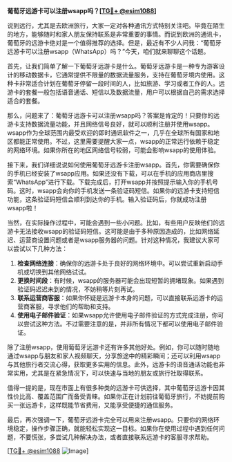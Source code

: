 **葡萄牙远游卡可以注册wsapp吗？[[TG💪+ @esim1088](https://t.me/s/esim1088)]**

说到远行，尤其是去欧洲旅行，大家一定对各种通讯方式特别关注吧。毕竟在陌生的地方，能够随时和家人朋友保持联系是非常重要的事情。而说到欧洲的通讯卡，葡萄牙的远游卡绝对是一个值得推荐的选择。但是，最近有不少人问我：“葡萄牙远游卡可以注册wsapp（WhatsApp）吗？”今天，咱们就来聊聊这个话题。

首先，让我们简单了解一下葡萄牙远游卡是什么。葡萄牙远游卡是一种专为游客设计的移动数据卡，它通常提供不限量的数据流量服务，支持在葡萄牙境内使用。这种卡非常适合计划在葡萄牙停留一段时间的人，比如旅游、学习或者工作的人。远游卡的套餐一般包括语音通话、短信以及数据流量，用户可以根据自己的需求选择适合的套餐。

那么，问题来了：葡萄牙远游卡可以注册wsapp吗？答案是肯定的！只要你的远游卡支持数据流量功能，并且网络信号良好，就可以顺利注册并使用wsapp。wsapp作为全球范围内最受欢迎的即时通讯软件之一，几乎在全球所有国家和地区都能正常使用。不过，这里需要提醒大家一点，wsapp的正常运行依赖于稳定的网络环境。如果你所在的地区网络信号较弱，可能会影响wsapp的使用体验。

接下来，我们详细说说如何使用葡萄牙远游卡注册wsapp。首先，你需要确保你的手机已经安装了wsapp应用。如果还没有下载，可以在手机的应用商店里搜索“WhatsApp”进行下载。下载完成后，打开wsapp并按照提示输入你的手机号码。这时，wsapp会向你的手机发送一条验证码短信。如果你的远游卡支持短信功能，这条验证码短信会顺利到达你的手机。输入验证码后，你就成功注册wsapp啦！

当然，在实际操作过程中，可能会遇到一些小问题。比如，有些用户反映他们的远游卡无法接收wsapp的验证码短信。这可能是由于多种原因造成的，比如网络延迟、运营商设置问题或者是wsapp服务器的问题。针对这种情况，我建议大家可以尝试以下几种方法：

1. **检查网络连接**：确保你的远游卡处于良好的网络环境中。可以尝试重新启动手机或切换到其他网络试试。
2. **更换时间段**：有时候，wsapp的服务器可能会出现短暂的拥堵现象。如果遇到验证码迟迟未到的情况，不妨稍等片刻再试。
3. **联系运营商客服**：如果你怀疑是远游卡本身的问题，可以直接联系远游卡的运营商客服，寻求他们的帮助和支持。
4. **使用电子邮件验证**：如果wsapp允许使用电子邮件验证的方式完成注册，你可以尝试这种方法。不过需要注意的是，并非所有情况下都可以使用电子邮件验证。

除了注册wsapp，使用葡萄牙远游卡还有许多其他好处。例如，你可以随时随地通过wsapp与朋友和家人视频聊天，分享旅途中的精彩瞬间；还可以利用wsapp与其他旅行者交流心得，获取更多实用的信息。此外，远游卡的语音通话功能也非常实用，尤其是在紧急情况下，可以快速与当地的朋友或旅行社取得联系。

值得一提的是，现在市面上有很多种类的远游卡可供选择，其中葡萄牙远游卡因其性价比高、覆盖范围广而备受青睐。如果你正在计划前往葡萄牙旅行，不妨提前购买一张远游卡，这样既能节省费用，又能享受便捷的通信服务。

最后，再次强调一下，葡萄牙远游卡完全可以用来注册wsapp。只要你的网络环境稳定，操作步骤正确，就能轻松实现这一目标。如果你在使用过程中遇到任何问题，不要慌张，多尝试几种解决办法，或者直接联系远游卡的客服寻求帮助。

[[TG💪+ @esim1088](https://t.me/s/esim1088) ![Image](https://i.postimg.cc/4NQfJmqS/Snipaste-2025-05-13-00-14-12.png)]